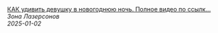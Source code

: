 <!--2025-01-02 10:00:08-->
<div class="yb">
  <a class="nodecor" href="/posts.html?eda/kak_udivit_devushku_v_novogodnjuju_noch_polnoe_video_po_ssylke_vyshe_shorts">
    <img class="preview" data-videoid="ArdkdY71xuM" src="https://i2.ytimg.com/vi/ArdkdY71xuM/hqdefault.jpg" align="middle" alt="">
  </a>
  <div class="inlbl text">
    <a class="nodecor" href="/posts.html?eda/kak_udivit_devushku_v_novogodnjuju_noch_polnoe_video_po_ssylke_vyshe_shorts">КАК удивить девушку в новогоднюю ночь. Полное видео по ссылк...</a><br>
    <i class="smaller2">Зона Лазерсoнов</i><br>
    <i class="smaller3">2025-01-02</i>
  </div>
</div>
